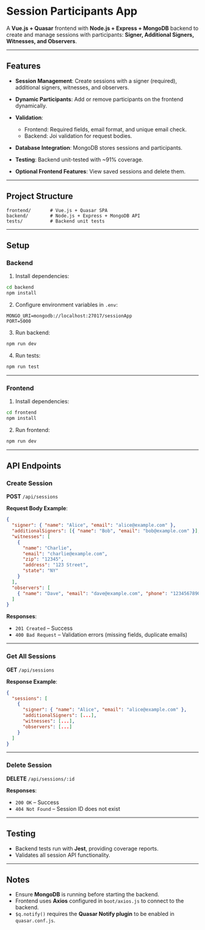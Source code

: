 ﻿# Session Participants App

A **Vue.js + Quasar** frontend with **Node.js + Express + MongoDB** backend to create and manage sessions with participants: **Signer, Additional Signers, Witnesses, and Observers**.

---

## Features

* **Session Management**: Create sessions with a signer (required), additional signers, witnesses, and observers.
* **Dynamic Participants**: Add or remove participants on the frontend dynamically.
* **Validation**:

  * Frontend: Required fields, email format, and unique email check.
  * Backend: Joi validation for request bodies.
* **Database Integration**: MongoDB stores sessions and participants.
* **Testing**: Backend unit-tested with \~91% coverage.
* **Optional Frontend Features**: View saved sessions and delete them.

---

## Project Structure

```
frontend/       # Vue.js + Quasar SPA
backend/        # Node.js + Express + MongoDB API
tests/          # Backend unit tests
```

---

## Setup

### Backend

1. Install dependencies:

```bash
cd backend
npm install
```

2. Configure environment variables in `.env`:

```env
MONGO_URI=mongodb://localhost:27017/sessionApp
PORT=5000
```

3. Run backend:

```bash
npm run dev
```

4. Run tests:

```bash
npm run test
```

---

### Frontend

1. Install dependencies:

```bash
cd frontend
npm install
```

2. Run frontend:

```bash
npm run dev
```

---

## API Endpoints

### Create Session

**POST** `/api/sessions`

**Request Body Example**:

```json
{
  "signer": { "name": "Alice", "email": "alice@example.com" },
  "additionalSigners": [{ "name": "Bob", "email": "bob@example.com" }],
  "witnesses": [
    {
      "name": "Charlie",
      "email": "charlie@example.com",
      "zip": "12345",
      "address": "123 Street",
      "state": "NY"
    }
  ],
  "observers": [
    { "name": "Dave", "email": "dave@example.com", "phone": "1234567890", "role": "Admin" }
  ]
}
```

**Responses**:

* `201 Created` – Success
* `400 Bad Request` – Validation errors (missing fields, duplicate emails)

---

### Get All Sessions

**GET** `/api/sessions`

**Response Example**:

```json
{
  "sessions": [
    {
      "signer": { "name": "Alice", "email": "alice@example.com" },
      "additionalSigners": [...],
      "witnesses": [...],
      "observers": [...]
    }
  ]
}
```

---

### Delete Session

**DELETE** `/api/sessions/:id`

**Responses**:

* `200 OK` – Success
* `404 Not Found` – Session ID does not exist

---

## Testing

* Backend tests run with **Jest**, providing coverage reports.
* Validates all session API functionality.

---

## Notes

* Ensure **MongoDB** is running before starting the backend.
* Frontend uses **Axios** configured in `boot/axios.js` to connect to the backend.
* `$q.notify()` requires the **Quasar Notify plugin** to be enabled in `quasar.conf.js`.

